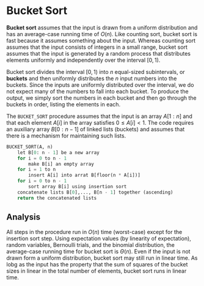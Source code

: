 # Bucket Sort

**Bucket sort** assumes that the input is drawn from a uniform distribution and has an average-case running time of $O(n)$. Like counting sort, bucket sort is fast because it assumes something about the input. Whereas counting sort assumes that the input consists of integers in a small range, bucket sort assumes that the input is generated by a random process that distributes elements uniformly and independently over the interval $[0, 1)$.

Bucket sort divides the interval $[0, 1)$ into $n$ equal-sized subintervals, or **buckets** and then uniformly distributes the $n$ input numbers into the buckets. Since the inputs are uniformly distributed over the interval, we do not expect many of the numbers to fall into each bucket. To produce the output, we simply sort the numbers in each bucket and then go through the buckets in order, listing the elements in each.

The `BUCKET_SORT` procedure assumes that the input is an array $A[1: n]$ and that each element $A[i]$ in the array satisfies $0 \le A[i] < 1$. The code requires an auxiliary array $B[0: n - 1]$ of linked lists (buckets) and assumes that there is a mechanism for maintaining such lists.

```python
BUCKET_SORT(A, n)
    let B[0: n - 1] be a new array
    for i = 0 to n - 1
        make B[i] an empty array
    for i = 1 to n
        insert A[i] into arrat B[floor(n * A[i])]
    for i = 0 to n - 1
        sort array B[i] using insertion sort
    concatenate lists B[0],..., B[n - 1] together (ascending)
    return the concatenated lists
```

## Analysis

All steps in the procedure run in $O(n)$ time (worst-case) except for the insertion sort step. Using expectation values (by linearity of expectation), random variables, Bernoulli trials, and the binomial distribution, the average-case running time for bucket sort is $\Theta(n)$. Even if the input is not drawn form a uniform distribution, bucket sort may still run in linear time. As lobg as the input has the property that the sum of squares of the bucket sizes in linear in the total number of elements, bucket sort runs in linear time.